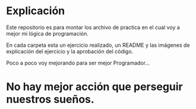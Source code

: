 # Explicación

Este repositorio es para montar los archivo de practica en el cual voy a mejor mi lógica de programación.

En cada carpeta esta un ejercicio realizado, un README y las imágenes de explicación del ejercicio y la aprobación del código.

Poco a poco voy mejorando para ser mejor Programador...

# No hay mejor acción que perseguir nuestros sueños.
